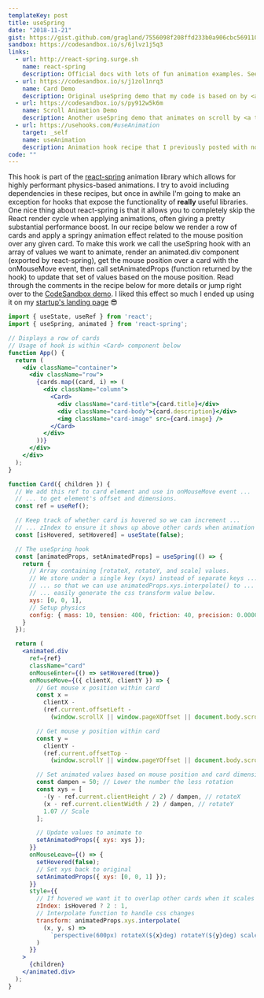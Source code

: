 ```yaml
---
templateKey: post
title: useSpring
date: "2018-11-21"
gist: https://gist.github.com/gragland/7556098f208ffd233b0a906cbc569110
sandbox: https://codesandbox.io/s/6jlvz1j5q3
links:
  - url: http://react-spring.surge.sh
    name: react-spring
    description: Official docs with lots of fun animation examples. See section about the <a target="_blank"  href="http://react-spring.surge.sh/manual">useSpring hook here</a>.
  - url: https://codesandbox.io/s/j1zol1nrq3
    name: Card Demo
    description: Original useSpring demo that my code is based on by <a target="_blank"  href="https://twitter.com/0xca0a">0xca0a</a>.
  - url: https://codesandbox.io/s/py912w5k6m
    name: Scroll Animation Demo
    description: Another useSpring demo that animates on scroll by <a target="_blank"  href="https://twitter.com/0xca0a">0xca0a</a>.
  - url: https://usehooks.com/#useAnimation
    target: _self
    name: useAnimation
    description: Animation hook recipe that I previously posted with no dependencies. Won't be as performant and is time-based rather than physics-based.
code: ""
---
```


This hook is part of the [react-spring](https://github.com/drcmda/react-spring) animation library which allows for highly performant physics-based animations. I try to avoid including dependencies in these recipes, but once in awhile I'm going to make an exception for hooks that expose the functionality of **really** useful libraries. One nice thing about react-spring is that it allows you to completely skip the React render cycle when applying animations, often giving a pretty substantial performance boost. In our recipe below we render a row of cards and apply a springy animation effect related to the mouse position over any given card. To make this work we call the useSpring hook with an array of values we want to animate, render an animated.div component (exported by react-spring), get the mouse position over a card with the onMouseMove event, then call setAnimatedProps (function returned by the hook) to update that set of values based on the mouse position. Read through the comments in the recipe below for more details or jump right over to the [CodeSandbox demo](https://codesandbox.io/s/6jlvz1j5q3). I liked this effect so much I ended up using it on my [startup's landing page](https://divjoy.com?utm_source=usehooks&utm_medium=website&utm_campaign=usehooks-use-spring) 😎

```jsx
import { useState, useRef } from 'react';
import { useSpring, animated } from 'react-spring';

// Displays a row of cards
// Usage of hook is within <Card> component below
function App() {
  return (
    <div className="container">
      <div className="row">
        {cards.map((card, i) => (
          <div className="column">
            <Card>
              <div className="card-title">{card.title}</div>
              <div className="card-body">{card.description}</div>
              <img className="card-image" src={card.image} />
            </Card>
          </div>
        ))}
      </div>
    </div>
  );
}

function Card({ children }) {
  // We add this ref to card element and use in onMouseMove event ...
  // ... to get element's offset and dimensions.
  const ref = useRef();

  // Keep track of whether card is hovered so we can increment ...
  // ... zIndex to ensure it shows up above other cards when animation causes overlap.
  const [isHovered, setHovered] = useState(false);

  // The useSpring hook
  const [animatedProps, setAnimatedProps] = useSpring(() => {
    return {
      // Array containing [rotateX, rotateY, and scale] values.
      // We store under a single key (xys) instead of separate keys ...
      // ... so that we can use animatedProps.xys.interpolate() to ...
      // ... easily generate the css transform value below.
      xys: [0, 0, 1],
      // Setup physics
      config: { mass: 10, tension: 400, friction: 40, precision: 0.00001 }
    }
  });

  return (
    <animated.div
      ref={ref}
      className="card"
      onMouseEnter={() => setHovered(true)}
      onMouseMove={({ clientX, clientY }) => {
        // Get mouse x position within card
        const x =
          clientX -
          (ref.current.offsetLeft -
            (window.scrollX || window.pageXOffset || document.body.scrollLeft));

        // Get mouse y position within card
        const y =
          clientY -
          (ref.current.offsetTop -
            (window.scrollY || window.pageYOffset || document.body.scrollTop));

        // Set animated values based on mouse position and card dimensions
        const dampen = 50; // Lower the number the less rotation
        const xys = [
          -(y - ref.current.clientHeight / 2) / dampen, // rotateX
          (x - ref.current.clientWidth / 2) / dampen, // rotateY
          1.07 // Scale
        ];

        // Update values to animate to
        setAnimatedProps({ xys: xys });
      }}
      onMouseLeave={() => {
        setHovered(false);
        // Set xys back to original
        setAnimatedProps({ xys: [0, 0, 1] });
      }}
      style={{
        // If hovered we want it to overlap other cards when it scales up
        zIndex: isHovered ? 2 : 1,
        // Interpolate function to handle css changes
        transform: animatedProps.xys.interpolate(
          (x, y, s) =>
            `perspective(600px) rotateX(${x}deg) rotateY(${y}deg) scale(${s})`
        )
      }}
    >
      {children}
    </animated.div>
  );
}
```
